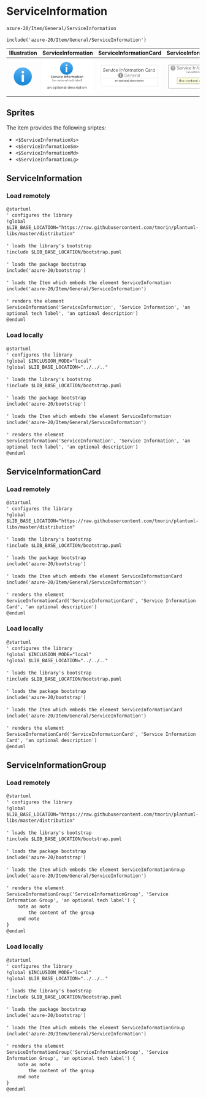 # ServiceInformation


```text
azure-20/Item/General/ServiceInformation
```

```text
include('azure-20/Item/General/ServiceInformation')
```



| Illustration | ServiceInformation | ServiceInformationCard | ServiceInformationGroup |
| :---: | :---: | :---: | :---: |
| ![illustration for Illustration](../../../azure-20/Item/General/ServiceInformation.png) | ![illustration for ServiceInformation](../../../azure-20/Item/General/ServiceInformation.Local.png) | ![illustration for ServiceInformationCard](../../../azure-20/Item/General/ServiceInformationCard.Local.png) | ![illustration for ServiceInformationGroup](../../../azure-20/Item/General/ServiceInformationGroup.Local.png) |



## Sprites
The item provides the following sriptes:

- `<$ServiceInformationXs>`
- `<$ServiceInformationSm>`
- `<$ServiceInformationMd>`
- `<$ServiceInformationLg>`





## ServiceInformation

### Load remotely
```plantuml
@startuml
' configures the library
!global $LIB_BASE_LOCATION="https://raw.githubusercontent.com/tmorin/plantuml-libs/master/distribution"

' loads the library's bootstrap
!include $LIB_BASE_LOCATION/bootstrap.puml

' loads the package bootstrap
include('azure-20/bootstrap')

' loads the Item which embeds the element ServiceInformation
include('azure-20/Item/General/ServiceInformation')

' renders the element
ServiceInformation('ServiceInformation', 'Service Information', 'an optional tech label', 'an optional description')
@enduml
```

### Load locally
```plantuml
@startuml
' configures the library
!global $INCLUSION_MODE="local"
!global $LIB_BASE_LOCATION="../../.."

' loads the library's bootstrap
!include $LIB_BASE_LOCATION/bootstrap.puml

' loads the package bootstrap
include('azure-20/bootstrap')

' loads the Item which embeds the element ServiceInformation
include('azure-20/Item/General/ServiceInformation')

' renders the element
ServiceInformation('ServiceInformation', 'Service Information', 'an optional tech label', 'an optional description')
@enduml
```

## ServiceInformationCard

### Load remotely
```plantuml
@startuml
' configures the library
!global $LIB_BASE_LOCATION="https://raw.githubusercontent.com/tmorin/plantuml-libs/master/distribution"

' loads the library's bootstrap
!include $LIB_BASE_LOCATION/bootstrap.puml

' loads the package bootstrap
include('azure-20/bootstrap')

' loads the Item which embeds the element ServiceInformationCard
include('azure-20/Item/General/ServiceInformation')

' renders the element
ServiceInformationCard('ServiceInformationCard', 'Service Information Card', 'an optional description')
@enduml
```

### Load locally
```plantuml
@startuml
' configures the library
!global $INCLUSION_MODE="local"
!global $LIB_BASE_LOCATION="../../.."

' loads the library's bootstrap
!include $LIB_BASE_LOCATION/bootstrap.puml

' loads the package bootstrap
include('azure-20/bootstrap')

' loads the Item which embeds the element ServiceInformationCard
include('azure-20/Item/General/ServiceInformation')

' renders the element
ServiceInformationCard('ServiceInformationCard', 'Service Information Card', 'an optional description')
@enduml
```

## ServiceInformationGroup

### Load remotely
```plantuml
@startuml
' configures the library
!global $LIB_BASE_LOCATION="https://raw.githubusercontent.com/tmorin/plantuml-libs/master/distribution"

' loads the library's bootstrap
!include $LIB_BASE_LOCATION/bootstrap.puml

' loads the package bootstrap
include('azure-20/bootstrap')

' loads the Item which embeds the element ServiceInformationGroup
include('azure-20/Item/General/ServiceInformation')

' renders the element
ServiceInformationGroup('ServiceInformationGroup', 'Service Information Group', 'an optional tech label') {
    note as note
        the content of the group
    end note
}
@enduml
```

### Load locally
```plantuml
@startuml
' configures the library
!global $INCLUSION_MODE="local"
!global $LIB_BASE_LOCATION="../../.."

' loads the library's bootstrap
!include $LIB_BASE_LOCATION/bootstrap.puml

' loads the package bootstrap
include('azure-20/bootstrap')

' loads the Item which embeds the element ServiceInformationGroup
include('azure-20/Item/General/ServiceInformation')

' renders the element
ServiceInformationGroup('ServiceInformationGroup', 'Service Information Group', 'an optional tech label') {
    note as note
        the content of the group
    end note
}
@enduml
```

